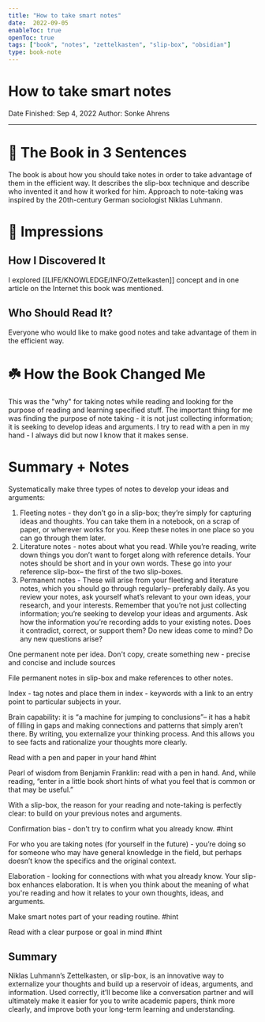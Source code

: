 ```yaml
---
title: "How to take smart notes"
date:  2022-09-05
enableToc: true
openToc: true
tags: ["book", "notes", "zettelkasten", "slip-box", "obsidian"]
type: book-note
---
```


# How to take smart notes

Date Finished: Sep 4, 2022
Author: Sonke Ahrens

---

# 🚀 The Book in 3 Sentences
The book is about how you should take notes in order to take advantage of them in the efficient way. It describes the slip-box technique and describe who invented it and how it worked for him. Approach to note-taking was inspired by the 20th-century German sociologist Niklas Luhmann.
# 🎨 Impressions

## How I Discovered It

I explored [[LIFE/KNOWLEDGE/INFO/Zettelkasten]] concept and in one article on the Internet this book was mentioned.

## Who Should Read It?

Everyone who would like to make good notes and take advantage of them in the efficient way.

# ☘️ How the Book Changed Me

This was the "why" for taking notes while reading and looking for the purpose of reading and learning specified stuff. The important thing for me was finding the purpose of note taking - it is not just collecting information; it is seeking to develop ideas and arguments. I try to read with a pen in my hand - I always did but now I know that it makes sense.

# Summary + Notes

Systematically make three types of notes to develop your ideas and arguments:
1. Fleeting notes - they don’t go in a slip-box; they’re simply for capturing ideas and thoughts. You can take them in a notebook, on a scrap of paper, or wherever works for you. Keep these notes in one place so you can go through them later.
2. Literature notes - notes about what you read. While you’re reading, write down things you don’t want to forget along with reference details. Your notes should be short and in your own words. These go into your reference slip-box– the first of the two slip-boxes.
3. Permanent notes - These will arise from your fleeting and literature notes, which you should go through regularly– preferably daily. As you review your notes, ask yourself what’s relevant to your own ideas, your research, and your interests. Remember that you’re not just collecting information; you’re seeking to develop your ideas and arguments. Ask how the information you’re recording adds to your existing notes. Does it contradict, correct, or support them? Do new ideas come to mind? Do any new questions arise?

One permanent note per idea. Don't copy, create something new - precise and concise and include sources

File permanent notes in slip-box and make references to other notes.

Index - tag notes and place them in index - keywords with a link to an entry point to particular subjects in your.

Brain capability: it is “a machine for jumping to conclusions”– it has a habit of filling in gaps and making connections and patterns that simply aren’t there. By writing, you externalize your thinking process. And this allows you to see facts and rationalize your thoughts more clearly.

Read with a pen and paper in your hand #hint

Pearl of wisdom from Benjamin Franklin: read with a pen in hand. And, while reading, “enter in a little book short hints of what you feel that is common or that may be useful.”

With a slip-box, the reason for your reading and note-taking is perfectly clear: to build on your previous notes and arguments.

Confirmation bias - don't try to confirm what you already know. #hint

For who you are taking notes (for yourself in the future) - you’re doing so for someone who may have general knowledge in the field, but perhaps doesn’t know the specifics and the original context.

Elaboration - looking for connections with what you already know. Your slip-box enhances elaboration. It is when you think about the meaning of what you're reading and how it relates to your own thoughts, ideas, and arguments.

Make smart notes part of your reading routine. #hint

Read with a clear purpose or goal in mind #hint 

## Summary
Niklas Luhmann’s Zettelkasten, or slip-box, is an innovative way to externalize your thoughts and build up a reservoir of ideas, arguments, and information. Used correctly, it’ll become like a conversation partner and will ultimately make it easier for you to write academic papers, think more clearly, and improve both your long-term learning and understanding.